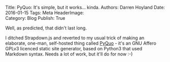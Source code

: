 Title:          PyQuo: It's simple, but it works... kinda.
Authors:        Darren Hoyland
Date:           2016-01-15
Tags:           Meta
HeaderImage:    
Category:       Blog
Publish:        True

Well, as predicted, that didn't last long.

I ditched Strapdown.js and reverted to my usual trick of making an elaborate, one-man, self-hosted thing called [PyQuo](https://github.com/autonomouse/PyQuo) - it's an GNU Affero GPLv3 licenced static site generator, based on Python3 that used Markdown syntax. Needs a lot of work, but it'll do for now :-)

